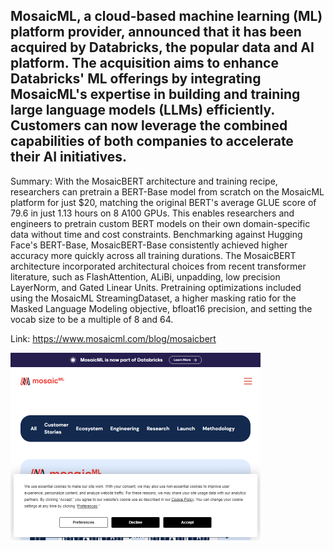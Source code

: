 ## MosaicML, a cloud-based machine learning (ML) platform provider, announced that it has been acquired by Databricks, the popular data and AI platform. The acquisition aims to enhance Databricks' ML offerings by integrating MosaicML's expertise in building and training large language models (LLMs) efficiently. Customers can now leverage the combined capabilities of both companies to accelerate their AI initiatives.
Summary: With the MosaicBERT architecture and training recipe, researchers can pretrain a BERT-Base model from scratch on the MosaicML platform for just $20, matching the original BERT's average GLUE score of 79.6 in just 1.13 hours on 8 A100 GPUs. This enables researchers and engineers to pretrain custom BERT models on their own domain-specific data without time and cost constraints. Benchmarking against Hugging Face's BERT-Base, MosaicBERT-Base consistently achieved higher accuracy more quickly across all training durations. The MosaicBERT architecture incorporated architectural choices from recent transformer literature, such as FlashAttention, ALiBi, unpadding, low precision LayerNorm, and Gated Linear Units. Pretraining optimizations included using the MosaicML StreamingDataset, a higher masking ratio for the Masked Language Modeling objective, bfloat16 precision, and setting the vocab size to be a multiple of 8 and 64.

Link: https://www.mosaicml.com/blog/mosaicbert

<img src="/img/b4fe70ec-6332-4bb2-93d2-1dfabae7756d.png" width="400" />
<br/><br/>
